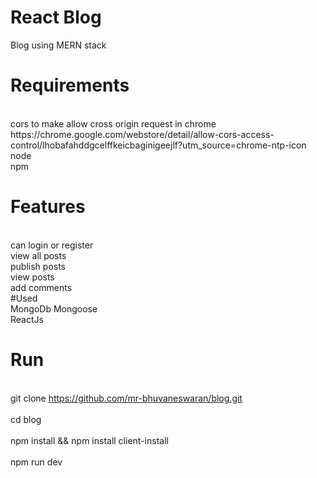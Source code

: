 # React Blog
Blog using MERN stack

# Requirements
<br>
 cors to make allow cross origin request in chrome https://chrome.google.com/webstore/detail/allow-cors-access-control/lhobafahddgcelffkeicbaginigeejlf?utm_source=chrome-ntp-icon
<br>
 node
<br> npm
  

# Features
<br>can login or register
<br>view all posts
<br>publish posts
<br>view posts
<br>add comments
<br>
#Used
<br>MongoDb Mongoose
<br>ReactJs
<br>
# Run
<br>git clone https://github.com/mr-bhuvaneswaran/blog.git
<br>
<br>cd blog
<br>
<br>npm install && npm install client-install
<br>
<br>npm run dev


